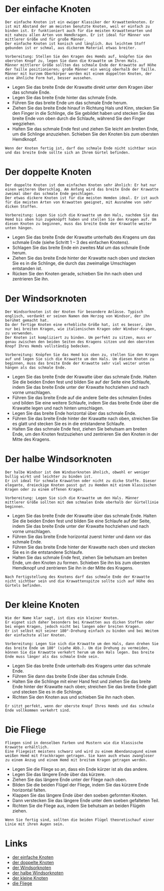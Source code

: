 # Der einfache Knoten

```
Der einfache Knoten ist ein ewiger Klassiker der Krawattenknoten. Er ist mit Abstand der am meisten benutzte Knoten, weil er einfach zu binden ist. Er funktioniert auch für die meisten Krawattenarten und mit nahezu allen Arten von Hemdkragen. Er ist ideal für Männer von mittlerer Größe und für große Männer.
Der einfache Knoten ist konisch und länglich. Aus leichtem Stoff gebunden ist er schmal, aus dickerem Material etwas breiter.
```

```
Vorbereitung: Stellen Sie den Kragen des Hemds auf, knöpfen Sie den obersten Knopf zu, legen Sie dann die Krawatte um Ihren Hals.
Männer mittlerer Größe sollten das schmale Ende der Krawatte auf Höhe der Taille positionieren; große Männer ein wenig oberhalb der Taille. Männer mit kurzem Oberkörper werden mit einem doppelten Knoten, der eine ähnliche Form hat, besser aussehen.
```

* Legen Sie das breite Ende der Krawatte direkt unter dem Kragen über das schmale Ende.
* Legen Sie das breite Ende hinter das schmale Ende.
* Führen Sie das breite Ende um das schmale Ende herum.
* Ziehen Sie das breite Ende hinauf in Richtung Hals und Kinn, stecken Sie den Finger in die Schlinge, die Sie gebildet haben und stecken Sie das breite Ende von oben durch die Schlaufe, während Sie den Finger wegziehen.
* Halten Sie das schmale Ende fest und ziehen Sie leicht am breiten Ende, um die Schlinge anzuziehen. Schieben Sie den Knoten bis zum obersten Hemdknopf.

```
Wenn der Knoten fertig ist, darf das schmale Ende nicht sichtbar sein und das breite Ende sollte sich an Ihrem Gürtel befinden.
```

# Der doppelte Knoten

```
Der doppelte Knoten ist dem einfachen Knoten sehr ähnlich: Er hat nur einen weiteren Überschlag. Am Anfang wird das breite Ende der Krawatte zweimal über das schmale Ende geschlagen.
Der etwas dickere Knoten ist für die meisten Hemden ideal. Er ist auch für die meisten Arten von Krawatten geeignet, mit Ausnahme von sehr dicken Stoffen.
```

```
Vorbereitung: Legen Sie sich die Krawatte um den Hals, nachdem Sie das Hemd bis oben hin zugeknöpft haben und stellen Sie den Kragen auf. Um diesen Knoten zu beginnen, muss das breite Ende der Krawatte weiter unten hängen.
```

* Legen Sie das breite Ende der Krawatte unterhalb des Kragens um das schmale Ende (siehe Schritt 1 – 3 des einfachen Knotens).
* Schlagen Sie das breite Ende ein zweites Mal um das schmale Ende herum.
* Ziehen Sie das breite Ende hinter der Krawatte nach oben und stecken Sie es in die Schlinge, die durch das zweimalige Umschlagen entstanden ist.
* Rücken Sie den Knoten gerade, schieben Sie ihn nach oben und zentrieren Sie ihn.

# Der Windsorknoten

```
Der Windsorknoten ist der Knoten für besondere Anlässe. Typisch englisch, verdankt er seinen Namen dem Herzog von Windsor, der ihn berühmt gemacht hat.
Da der fertige Knoten eine erhebliche Größe hat, ist es besser, ihn nur bei breiten Kragen, wie italienischen Kragen oder Windsor-Kragen, zu verwenden.
Der Knoten ist kompliziert zu binden. Um perfekt zu sitzen, muss er genau zwischen den beiden Seiten des Kragens sitzen und den obersten Knopf Ihres Hemds vollständig bedecken.
```

```
Vorbereitung: Knöpfen Sie das Hemd bis oben zu, stellen Sie den Kragen auf und legen Sie sich die Krawatte um den Hals. Um diesen Knoten zu beginnen, muss das breite Ende der Krawatte sehr viel weiter unten hängen als das schmale Ende.
```

* Legen Sie das breite Ende der Krawatte über das schmale Ende. Halten Sie die beiden Enden fest und bilden Sie auf der Seite eine Schlaufe, indem Sie das breite Ende unter der Krawatte hochziehen und nach vorne umschlagen.
* Führen Sie das breite Ende auf die andere Seite des schmalen Endes und bilden Sie eine weitere Schlaufe, indem Sie das breite Ende über die Krawatte legen und nach hinten umschlagen.
* Legen Sie das breite Ende horizontal über das schmale Ende.
* Führen Sie das breite Ende hinter der Krawatte nach oben, streichen Sie es glatt und stecken Sie es in die entstandene Schlaufe.
* Halten Sie das schmale Ende fest, ziehen Sie behutsam am breiten Ende, um den Knoten festzuziehen und zentrieren Sie den Knoten in der Mitte des Kragens.

# Der halbe Windsorknoten

```
Der halbe Windsor ist dem Windsorknoten ähnlich, obwohl er weniger bullig wirkt und leichter zu binden ist.
Er ist ideal für schmale Krawatten oder nicht zu dicke Stoffe. Dieser elegante, dreieckige Knoten passt gut zu Hemden mit einem klassischen Kragen oder zu einem offenen Kragen.
```

```
Vorbereitung: Legen Sie sich die Krawatte um den Hals. Männer mittlerer Größe sollten mit dem schmalen Ende oberhalb der Gürtellinie beginnen.
```

* Legen Sie das breite Ende der Krawatte über das schmale Ende. Halten Sie die beiden Enden fest und bilden Sie eine Schlaufe auf der Seite, indem Sie das breite Ende unter der Krawatte hochziehen und nach vorne umschlagen.
* Führen Sie das breite Ende horizontal zuerst hinter und dann vor das schmale Ende.
* Führen Sie das breite Ende hinter der Krawatte nach oben und stecken Sie es in die entstandene Schlaufe.
* Halten Sie das schmale Ende fest, ziehen Sie behutsam am breiten Ende, um den Knoten zu formen. Schieben Sie ihn bis zum obersten Hemdknopf und zentrieren Sie ihn in der Mitte des Kragens.

```
Nach Fertigstellung des Knotens darf das schmale Ende der Krawatte nicht sichtbar sein und die Krawattenspitze sollte sich auf Höhe des Gürtels befinden.
```

# Der kleine Knoten

```
Wie der Name klar sagt, ist dies ein kleiner Knoten.
Er eignet sich daher besonders bei Krawatten aus dicken Stoffen oder bei engen Kragen, jedoch nicht bei langen oder breiten Kragen.
Er ist selbst mit seiner 180°-Drehung einfach zu binden und bei Weitem der einfachste aller Knoten.
```

```
Vorbereitung: Legen Sie sich die Krawatte um den Hals, dann drehen Sie das breite Ende um 180° (siehe Abb.). Um die Drehung zu vermeiden, können Sie die Krawatte verkehrt herum um den Hals legen. Das breite Ende muss länger als das schmale Ende sein.
```

* Legen Sie das breite Ende unterhalb des Kragens unter das schmale Ende.
* Führen Sie dann das breite Ende über das schmale Ende.
* Halten Sie die Schlinge mit einer Hand fest und ziehen Sie das breite Ende hinter der Krawatte nach oben; streichen Sie das breite Ende glatt und stecken Sie es in die Schlinge.
* Richten Sie den Knoten aus und schieben Sie ihn nach oben.

```
Er sitzt perfekt, wenn der oberste Knopf Ihres Hemds und das schmale Ende vollkommen verkehrt sind.
```

# Die Fliege

```
Fliegen sind in denselben Farben und Mustern wie die klassische Krawatte erhältlich.
Eine Fliegeist meistens schwarz und wird zu einem Abendanzugund einem weißen Hemd mit Frackkragen getragen. Sie kann auch etwas zwangloser zu einem Anzug und einem Hemd mit breitem Kragen getragen werden.
```

* Legen Sie die Fliege so an, dass ein Ende kürzer ist als das andere.
* Legen Sie das längere Ende über das kürzere.
* Ziehen Sie das längere Ende unter der Fliege nach oben.
* Bilden Sie die beiden Flügel der Fliege, indem Sie das kürzere Ende horizontal falten.
* Klappen Sie das längere Ende über den soeben geformten Knoten.
* Dann verstecken Sie das längere Ende unter dem soeben gefalteten Teil.
* Richten Sie die Fliege aus, indem Sie behutsam an beiden Flügeln ziehen.

```
Wenn Sie fertig sind, sollten die beiden Flügel theoretischauf einer Linie mit ihren Augen sein.
```

# Links

* [der einfache Knoten](http://www.krawatte-binden.com/einfache-knoten.html)
* [der doppelte Knoten](http://www.krawatte-binden.com/doppelte-knoten.html)
* [der Windsorknoten](http://www.krawatte-binden.com/windsorknoten.html)
* [der halbe Windsorknoten](http://www.krawatte-binden.com/halbe-windsor.html)
* [der kleine Knoten](http://www.krawatte-binden.com/kleine-knoten.html)
* [die Fliege](http://www.krawatte-binden.com/fliege.html)

